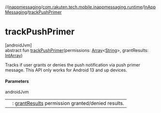 //[inappmessaging](../../../index.md)/[com.rakuten.tech.mobile.inappmessaging.runtime](../index.md)/[InAppMessaging](index.md)/[trackPushPrimer](track-push-primer.md)

# trackPushPrimer

[androidJvm]\
abstract fun [trackPushPrimer](track-push-primer.md)(permissions: [Array](https://kotlinlang.org/api/latest/jvm/stdlib/kotlin/-array/index.html)&lt;[String](https://kotlinlang.org/api/latest/jvm/stdlib/kotlin/-string/index.html)&gt;, grantResults: [IntArray](https://kotlinlang.org/api/latest/jvm/stdlib/kotlin/-int-array/index.html))

Tracks if user grants or denies the push notification via push primer message. This API only works for Android 13 and up devices.

#### Parameters

androidJvm

| | |
|---|---|
|  | : [grantResults](track-push-primer.md) permission granted/denied results. |
